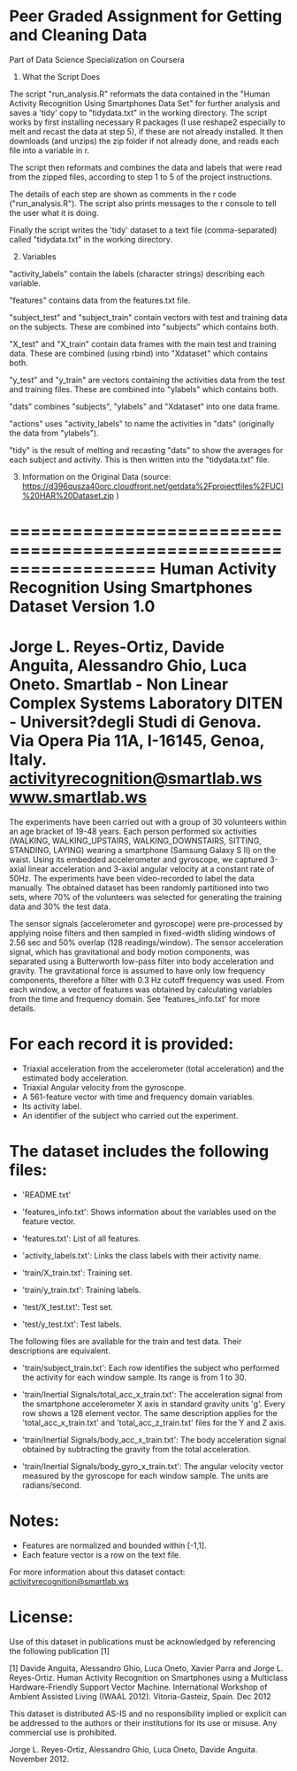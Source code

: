 # Peer Graded Assignment for Getting and Cleaning Data
Part of Data Science Specialization on Coursera

1. What the Script Does

The script "run_analysis.R" reformats the data contained in the "Human Activity Recognition Using Smartphones Data Set" for further analysis and saves a 'tidy' copy to "tidydata.txt" in the working directory. The script works by first installing necessary R packages (I use reshape2 especially to melt and recast the data at step 5), if these are not already installed. It then downloads (and unzips) the zip folder if not already done, and reads each file into a variable in r.

The script then reformats and combines the data and labels that were read from the zipped files, according to step 1 to 5 of the project instructions.

The details of each step are shown as comments in the r code ("run_analysis.R"). The script also prints messages to the r console to tell the user what it is doing.

Finally the script writes the 'tidy' dataset to a text file (comma-separated) called "tidydata.txt" in the working directory.

2. Variables

"activity_labels" contain the labels (character strings) describing each variable.

"features" contains data from the features.txt file. 

"subject_test" and "subject_train" contain vectors with test and training data on the subjects.
  These are combined into "subjects" which contains both.

"X_test" and "X_train" contain data frames with the main test and training data.
  These are combined (using rbind) into "Xdataset" which contains both.

"y_test" and "y_train" are vectors containing the activities data from the test and training files.
  These are combined into "ylabels" which contains both.

"dats" combines "subjects", "ylabels" and "Xdataset" into one data frame.

"actions" uses "activity_labels" to name the activities in "dats" (originally the data from "ylabels").

"tidy" is the result of melting and recasting "dats" to show the averages for each subject and activity.
  This is then written into the "tidydata.txt" file.

3. Information on the Original Data
(source: https://d396qusza40orc.cloudfront.net/getdata%2Fprojectfiles%2FUCI%20HAR%20Dataset.zip )

==================================================================
Human Activity Recognition Using Smartphones Dataset
Version 1.0
==================================================================
Jorge L. Reyes-Ortiz, Davide Anguita, Alessandro Ghio, Luca Oneto.
Smartlab - Non Linear Complex Systems Laboratory
DITEN - Universit?degli Studi di Genova.
Via Opera Pia 11A, I-16145, Genoa, Italy.
activityrecognition@smartlab.ws
www.smartlab.ws
==================================================================

The experiments have been carried out with a group of 30 volunteers within an age bracket of 19-48 years. Each person performed six activities (WALKING, WALKING_UPSTAIRS, WALKING_DOWNSTAIRS, SITTING, STANDING, LAYING) wearing a smartphone (Samsung Galaxy S II) on the waist. Using its embedded accelerometer and gyroscope, we captured 3-axial linear acceleration and 3-axial angular velocity at a constant rate of 50Hz. The experiments have been video-recorded to label the data manually. The obtained dataset has been randomly partitioned into two sets, where 70% of the volunteers was selected for generating the training data and 30% the test data. 

The sensor signals (accelerometer and gyroscope) were pre-processed by applying noise filters and then sampled in fixed-width sliding windows of 2.56 sec and 50% overlap (128 readings/window). The sensor acceleration signal, which has gravitational and body motion components, was separated using a Butterworth low-pass filter into body acceleration and gravity. The gravitational force is assumed to have only low frequency components, therefore a filter with 0.3 Hz cutoff frequency was used. From each window, a vector of features was obtained by calculating variables from the time and frequency domain. See 'features_info.txt' for more details. 

For each record it is provided:
======================================

- Triaxial acceleration from the accelerometer (total acceleration) and the estimated body acceleration.
- Triaxial Angular velocity from the gyroscope. 
- A 561-feature vector with time and frequency domain variables. 
- Its activity label. 
- An identifier of the subject who carried out the experiment.

The dataset includes the following files:
=========================================

- 'README.txt'

- 'features_info.txt': Shows information about the variables used on the feature vector.

- 'features.txt': List of all features.

- 'activity_labels.txt': Links the class labels with their activity name.

- 'train/X_train.txt': Training set.

- 'train/y_train.txt': Training labels.

- 'test/X_test.txt': Test set.

- 'test/y_test.txt': Test labels.

The following files are available for the train and test data. Their descriptions are equivalent. 

- 'train/subject_train.txt': Each row identifies the subject who performed the activity for each window sample. Its range is from 1 to 30. 

- 'train/Inertial Signals/total_acc_x_train.txt': The acceleration signal from the smartphone accelerometer X axis in standard gravity units 'g'. Every row shows a 128 element vector. The same description applies for the 'total_acc_x_train.txt' and 'total_acc_z_train.txt' files for the Y and Z axis. 

- 'train/Inertial Signals/body_acc_x_train.txt': The body acceleration signal obtained by subtracting the gravity from the total acceleration. 

- 'train/Inertial Signals/body_gyro_x_train.txt': The angular velocity vector measured by the gyroscope for each window sample. The units are radians/second. 

Notes: 
======
- Features are normalized and bounded within [-1,1].
- Each feature vector is a row on the text file.

For more information about this dataset contact: activityrecognition@smartlab.ws

License:
========
Use of this dataset in publications must be acknowledged by referencing the following publication [1] 

[1] Davide Anguita, Alessandro Ghio, Luca Oneto, Xavier Parra and Jorge L. Reyes-Ortiz. Human Activity Recognition on Smartphones using a Multiclass Hardware-Friendly Support Vector Machine. International Workshop of Ambient Assisted Living (IWAAL 2012). Vitoria-Gasteiz, Spain. Dec 2012

This dataset is distributed AS-IS and no responsibility implied or explicit can be addressed to the authors or their institutions for its use or misuse. Any commercial use is prohibited.

Jorge L. Reyes-Ortiz, Alessandro Ghio, Luca Oneto, Davide Anguita. November 2012.
